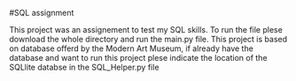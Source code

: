 #SQL assignment

This project was an assignement to test my SQL skills. To run the file plese download the whole directory and run the main.py file.
This project is based on database offerd by the Modern Art Museum, if already have the database and want to run this project plese indicate the location of 
the SQLlite databse in the SQL_Helper.py file 
